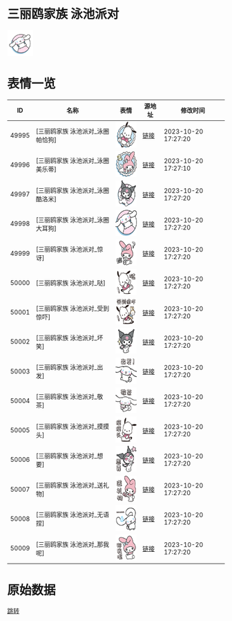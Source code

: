 # 三丽鸥家族 泳池派对

<img src="./cover.png" height="60" alt="cover" />

# 表情一览

|ID|名称|表情|源地址|修改时间|
|----|----|----|----|----|
|49995|[三丽鸥家族 泳池派对_泳圈帕恰狗]|<img src="./pic/049995_%5B三丽鸥家族 泳池派对_泳圈帕恰狗%5D.png" height="60" alt="泳圈帕恰狗"/>|[链接](https://i0.hdslb.com/bfs/garb/94dcec202ee20e01709025043131fe668bc4b067.png)|2023-10-20 17:27:20|
|49996|[三丽鸥家族 泳池派对_泳圈美乐蒂]|<img src="./pic/049996_%5B三丽鸥家族 泳池派对_泳圈美乐蒂%5D.png" height="60" alt="泳圈美乐蒂"/>|[链接](https://i0.hdslb.com/bfs/garb/c0f49b48628273f5547294217b92082d88f8cb4e.png)|2023-10-20 17:27:10|
|49997|[三丽鸥家族 泳池派对_泳圈酷洛米]|<img src="./pic/049997_%5B三丽鸥家族 泳池派对_泳圈酷洛米%5D.png" height="60" alt="泳圈酷洛米"/>|[链接](https://i0.hdslb.com/bfs/garb/bf1dc7b7dd2ef8c2cf15510e0e56cd27afec11c3.png)|2023-10-20 17:27:20|
|49998|[三丽鸥家族 泳池派对_泳圈大耳狗]|<img src="./pic/049998_%5B三丽鸥家族 泳池派对_泳圈大耳狗%5D.png" height="60" alt="泳圈大耳狗"/>|[链接](https://i0.hdslb.com/bfs/garb/d65bce10937b26d81f42a1cc19e044a811b582c1.png)|2023-10-20 17:27:20|
|49999|[三丽鸥家族 泳池派对_惊讶]|<img src="./pic/049999_%5B三丽鸥家族 泳池派对_惊讶%5D.png" height="60" alt="惊讶"/>|[链接](https://i0.hdslb.com/bfs/garb/d80d4061771394673c027c46ea99d7f6ab70546b.png)|2023-10-20 17:27:20|
|50000|[三丽鸥家族 泳池派对_哒]|<img src="./pic/050000_%5B三丽鸥家族 泳池派对_哒%5D.png" height="60" alt="哒"/>|[链接](https://i0.hdslb.com/bfs/garb/6728bde822c2b1f033f5329e6a866576853b56b0.png)|2023-10-20 17:27:20|
|50001|[三丽鸥家族 泳池派对_受到惊吓]|<img src="./pic/050001_%5B三丽鸥家族 泳池派对_受到惊吓%5D.png" height="60" alt="受到惊吓"/>|[链接](https://i0.hdslb.com/bfs/garb/48b853019b127bd1cdb6a209d6ff9874496ba52d.png)|2023-10-20 17:27:20|
|50002|[三丽鸥家族 泳池派对_坏笑]|<img src="./pic/050002_%5B三丽鸥家族 泳池派对_坏笑%5D.png" height="60" alt="坏笑"/>|[链接](https://i0.hdslb.com/bfs/garb/cecc448ec00ff491d5da3df5a861bda2853c24bf.png)|2023-10-20 17:27:20|
|50003|[三丽鸥家族 泳池派对_出发]|<img src="./pic/050003_%5B三丽鸥家族 泳池派对_出发%5D.png" height="60" alt="出发"/>|[链接](https://i0.hdslb.com/bfs/garb/de5f9664cb1a0383416f44378ad4af9fc92893c6.png)|2023-10-20 17:27:20|
|50004|[三丽鸥家族 泳池派对_敬茶]|<img src="./pic/050004_%5B三丽鸥家族 泳池派对_敬茶%5D.png" height="60" alt="敬茶"/>|[链接](https://i0.hdslb.com/bfs/garb/0666c39b88d331b6fdbba28901e1d12d29a9a845.png)|2023-10-20 17:27:20|
|50005|[三丽鸥家族 泳池派对_摸摸头]|<img src="./pic/050005_%5B三丽鸥家族 泳池派对_摸摸头%5D.png" height="60" alt="摸摸头"/>|[链接](https://i0.hdslb.com/bfs/garb/0a6a25ce41435c40028ed6cd582fb22f501166fb.png)|2023-10-20 17:27:20|
|50006|[三丽鸥家族 泳池派对_想要]|<img src="./pic/050006_%5B三丽鸥家族 泳池派对_想要%5D.png" height="60" alt="想要"/>|[链接](https://i0.hdslb.com/bfs/garb/23e43db30b32b60fa2c8440e9b67289d030281a8.png)|2023-10-20 17:27:20|
|50007|[三丽鸥家族 泳池派对_送礼物]|<img src="./pic/050007_%5B三丽鸥家族 泳池派对_送礼物%5D.png" height="60" alt="送礼物"/>|[链接](https://i0.hdslb.com/bfs/garb/141e14fcd2f3232251b66983a4627a8171f398f3.png)|2023-10-20 17:27:20|
|50008|[三丽鸥家族 泳池派对_无语捏]|<img src="./pic/050008_%5B三丽鸥家族 泳池派对_无语捏%5D.png" height="60" alt="无语捏"/>|[链接](https://i0.hdslb.com/bfs/garb/8fb48749abe0b314e70586fe83a4edd72eb3a435.png)|2023-10-20 17:27:20|
|50009|[三丽鸥家族 泳池派对_那我呢]|<img src="./pic/050009_%5B三丽鸥家族 泳池派对_那我呢%5D.png" height="60" alt="那我呢"/>|[链接](https://i0.hdslb.com/bfs/garb/42bda1b6564019ec5db6c856abf3c49f530c8f84.png)|2023-10-20 17:27:20|

# 原始数据

[跳转](./raw.json)

